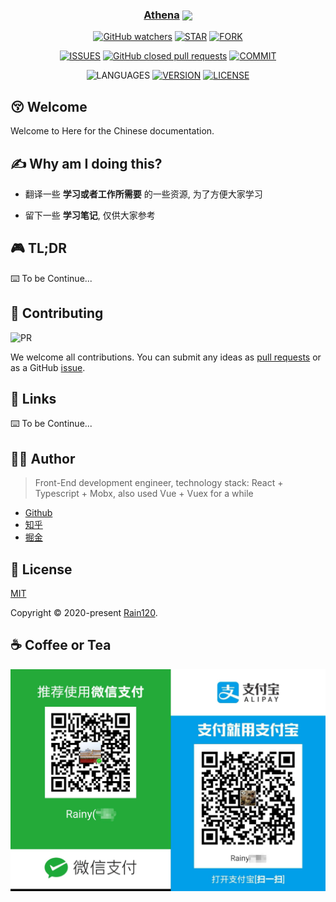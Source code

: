 <h3 align="center">
  <a href="https://github.com/Rain120/athena">Athena</a>
  <img align="center" src="../../.vuepress/public/images/docs.png" />
</h3>

<div align="center">

[![GitHub watchers](https://img.shields.io/github/watchers/rain120/athena?style=social)](https://github.com/Rain120/athena/watchers)
[![STAR](https://img.shields.io/github/stars/rain120/athena?style=social)](https://github.com/Rain120/athena/stargazers) [![FORK](https://img.shields.io/github/forks/rain120/athena?style=social)](https://github.com/Rain120/athena/network/members)

[![ISSUES](https://img.shields.io/github/issues/rain120/athena?style=flat-square)](https://github.com/Rain120/athena/issues) [![GitHub closed pull requests](https://img.shields.io/github/issues-pr-closed/rain120/athena?style=flat-square)](https://github.com/Rain120/athena/pulls) [![COMMIT](https://img.shields.io/github/last-commit/rain120/athena?style=flat-square)](https://github.com/Rain120/athena/commits/master)

![LANGUAGES](https://img.shields.io/github/languages/top/rain120/athena?style=flat-square)
[![VERSION](https://img.shields.io/github/package-json/v/rain120/athena?style=flat-square)](https://github.com/Rain120/athena/blob/master/package.json) [![LICENSE](https://img.shields.io/github/license/rain120/athena?style=flat-square)](https://github.com/Rain120/athena/blob/master/LICENSE)

</div>

## 😚 Welcome

Welcome to Here for the Chinese documentation.

## ✍ Why am I doing this?

- 翻译一些 **学习或者工作所需要** 的一些资源, 为了方便大家学习

- 留下一些 **学习笔记**, 仅供大家参考

<!-- - 学习 `Slate`, 上个前端 **清华** 吧(戏称 **富文本** 是前端清华)。 -->

## 🎮 TL;DR

⌨️ To be Continue...

## 🤝 Contributing

![PR](https://img.shields.io/badge/PRs-Welcome-orange?style=flat-square&logo=appveyor)

We welcome all contributions. You can submit any ideas as [pull requests](https://github.com/Rain120/athena/pulls) or as a GitHub [issue](https://github.com/Rain120/athena/issues).

## 🔗 Links

⌨️ To be Continue...

## 👨‍🏭 Author

> Front-End development engineer, technology stack: React + Typescript + Mobx, also used Vue + Vuex for a while

- [Github](https://github.com/Rain120)
- [知乎](https://www.zhihu.com/people/yan-yang-nian-hua-120/activities)
- [掘金](https://juejin.im/user/57c616496be3ff00584f54db)

## 📝 License

[MIT](https://github.com/Rain120/athena/blob/master/LICENSE)

Copyright © 2020-present [Rain120](https://github.com/Rain120).

## ☕ Coffee or Tea

![wechat-zhifubao-pay.png](./wechat-zhifubao-pay.png)
